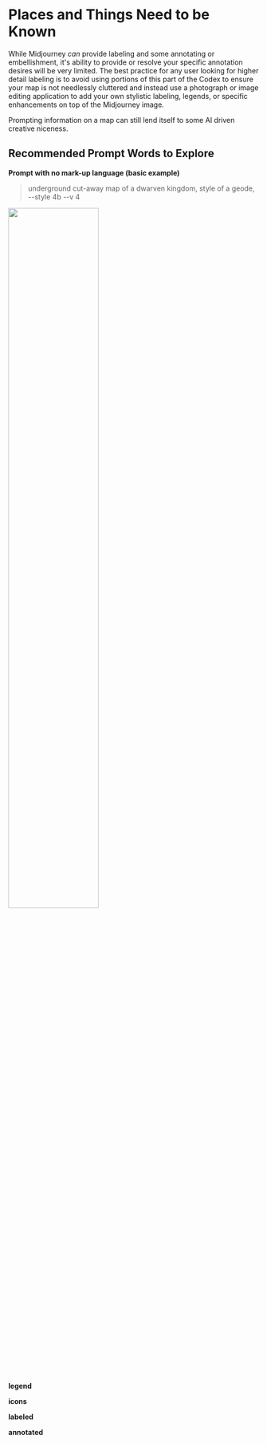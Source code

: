 # Places and Things Need to be Known

While Midjourney _can_ provide labeling and some annotating or embellishment, it's ability to provide or resolve your specific annotation desires will be very limited. The best practice for any user looking for higher detail labeling is to avoid using portions of this part of the Codex to ensure your map is not needlessly cluttered and instead use a photograph or image editing application to add your own stylistic labeling, legends, or specific enhancements on top of the Midjourney image.

Prompting information on a map can still lend itself to some AI driven creative niceness. 

## Recommended Prompt Words to Explore

**Prompt with no mark-up language (basic example)**

> underground cut-away map of a dwarven kingdom, style of a geode, --style 4b --v 4 

<img src="https://cdn.midjourney.com/cf3afdd6-c1cc-46fa-9227-a3aada13b1fe/grid_0.png" width="60%">

**legend**

**icons**

**labeled**

**annotated**
